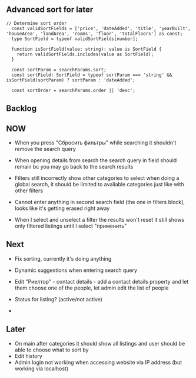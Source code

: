 ## Advanced sort for later

```
// Determine sort order
  const validSortFields = ['price', 'dateAdded', 'title', 'yearBuilt', 'houseArea', 'landArea', 'rooms', 'floor', 'totalFloors'] as const;
  type SortField = typeof validSortFields[number];

  function isSortField(value: string): value is SortField {
    return validSortFields.includes(value as SortField);
  }

  const sortParam = searchParams.sort;
  const sortField: SortField = typeof sortParam === 'string' && isSortField(sortParam) ? sortParam : 'dateAdded';

  const sortOrder = searchParams.order || 'desc';
```


## Backlog



## NOW

- When you press "Сбросить фильтры" while searching it shouldn't remove the search query

- When opening details from search the search query in field should remain bc you may go back to the search results
- Filters still incorrectly show other categories to select when doing a global search, it should be limited to avaliable categories just like with other filters
- Cannot enter anything in second search field (the one in filters block), looks like it's getting erased right away
- When I select and unselect a filter the results won't reset it still shows only filtered listings until I select "применить"


## Next

- Fix sorting, currently it's doing anything
- Dynamic suggestions when entering search query
- Edit "Риелтор" - contact details - add a contact details property and let them choose one of the people, let admin edit the list of people

- Status for listing? (active/not active)
- 
## Later
- On main after categories it should show all listings and user should be able to choose what to sort by
- Edit history
- Admin login not working when accessing website via IP address (but working via localhost)
